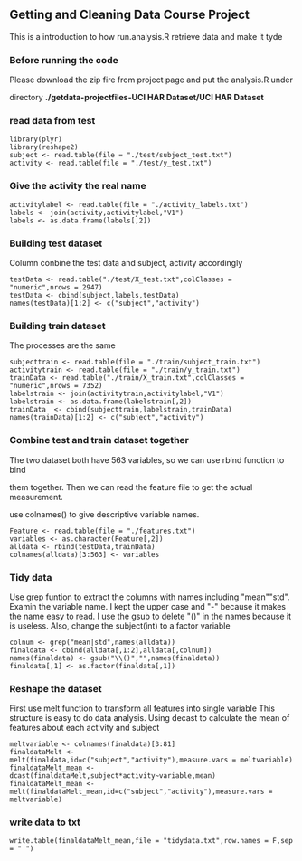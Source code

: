 ## Getting and Cleaning Data Course Project

This is a introduction to how run.analysis.R retrieve data and make it tyde



### Before running the code

Please download the zip fire from project page and put the analysis.R under

directory __./getdata-projectfiles-UCI HAR Dataset/UCI HAR Dataset__



### read data from test
 
```
library(plyr)
library(reshape2)
subject <- read.table(file = "./test/subject_test.txt")
activity <- read.table(file = "./test/y_test.txt")

```




### Give the activity the real name
```
activitylabel <- read.table(file = "./activity_labels.txt")
labels <- join(activity,activitylabel,"V1")
labels <- as.data.frame(labels[,2])

```


### Building test dataset

Column conbine the test data and subject, activity accordingly

```
testData <- read.table("./test/X_test.txt",colClasses = "numeric",nrows = 2947)
testData <- cbind(subject,labels,testData)
names(testData)[1:2] <- c("subject","activity")

```


### Building train dataset

The processes are the same

```
subjecttrain <- read.table(file = "./train/subject_train.txt")
activitytrain <- read.table(file = "./train/y_train.txt")
trainData <- read.table("./train/X_train.txt",colClasses = "numeric",nrows = 7352)
labelstrain <- join(activitytrain,activitylabel,"V1")
labelstrain <- as.data.frame(labelstrain[,2])
trainData  <- cbind(subjecttrain,labelstrain,trainData)
names(trainData)[1:2] <- c("subject","activity")
```


### Combine test and train dataset together

The two dataset both have 563 variables, so we can use rbind function to bind

them together. Then we can read the feature file to get the actual measurement.

use colnames() to give descriptive variable names.

```
Feature <- read.table(file = "./features.txt")
variables <- as.character(Feature[,2])
alldata <- rbind(testData,trainData)
colnames(alldata)[3:563] <- variables

```


### Tidy data

Use grep funtion to extract the columns with names including "mean""std".
Examin the variable name. I kept the upper case and "-" because it makes the 
name easy to read.
I use the gsub to delete "()" in the names because it is useless.
Also, change the subject(int) to a factor variable

```
colnum <- grep("mean|std",names(alldata))
finaldata <- cbind(alldata[,1:2],alldata[,colnum])
names(finaldata) <- gsub("\\()","",names(finaldata))
finaldata[,1] <- as.factor(finaldata[,1])
```

### Reshape the dataset

First use melt function to transform all features into single variable
This structure is easy to do data analysis.
Using decast to calculate the mean of features about each activity and subject

```
meltvariable <- colnames(finaldata)[3:81]
finaldataMelt <- melt(finaldata,id=c("subject","activity"),measure.vars = meltvariable)
finaldataMelt_mean <- dcast(finaldataMelt,subject*activity~variable,mean)
finaldataMelt_mean <- melt(finaldataMelt_mean,id=c("subject","activity"),measure.vars = meltvariable)
```

### write data to txt

```
write.table(finaldataMelt_mean,file = "tidydata.txt",row.names = F,sep = " ")
```
                         